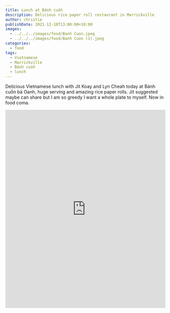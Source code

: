 ```yaml
---
title: Lunch at Bánh cuốn
description: Delicious rice paper roll restaurant in Marrickville
author: christie
publishDate: 2021-12-18T13:00:00+10:00
images:
  - ../../../images/food/Banh Cuon.jpeg
  - ../../../images/food/Banh Cuon (1).jpeg
categories:
  - food
tags:
  - Vietnamese
  - Marrickville
  - Bánh cuốn
  - lunch
---
```

Delicious Vietnamese lunch with Jit Koay and Lyn Cheah today at Bánh cuốn bà Oanh, huge serving and amazing rice paper rolls. Jit suggested maybe can share but I am so greedy I want a whole plate to myself. Now in food coma.

<iframe src="https://www.facebook.com/plugins/post.php?href=https%3A%2F%2Fwww.facebook.com%2Fchris1.tham%2Fposts%2Fpfbid02LTBDt5Pu3DKfyDC3rRTq2UPEmENFxT6Bx2i6RukMjWDV182MLiSZ4sVc9DVKQQnEl&show_text=true&width=500" width="500" height="620" style="border:none;overflow:hidden" scrolling="no" frameborder="0" allowfullscreen="true" allow="autoplay; clipboard-write; encrypted-media; picture-in-picture; web-share"></iframe>
